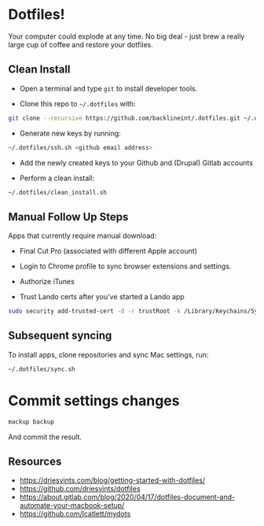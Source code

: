 # Dotfiles!

Your computer could explode at any time. No big deal - just brew a really large cup of coffee and restore your dotfiles.

## Clean Install

* Open a terminal and type `git` to install developer tools.

* Clone this repo to `~/.dotfiles` with:

```zsh
git clone --recursive https://github.com/backlineint/.dotfiles.git ~/.dotfiles
```

* Generate new keys by running:

```zsh
~/.dotfiles/ssh.sh <github email address>
```

* Add the newly created keys to your Github and (Drupal) Gitlab accounts 

* Perform a clean install:

```zsh
~/.dotfiles/clean_install.sh
```

## Manual Follow Up Steps

Apps that currently require manual download:
* Final Cut Pro (associated with different Apple account)

* Login to Chrome profile to sync browser extensions and settings.
* Authorize iTunes
* Trust Lando certs after you've started a Lando app

```zsh
sudo security add-trusted-cert -d -r trustRoot -k /Library/Keychains/System.keychain ~/.lando/certs/lndo.site.pem
```

## Subsequent syncing

To install apps, clone repositories and sync Mac settings, run:

```zsh
~/.dotfiles/sync.sh
```

# Commit settings changes

```zsh
mackup backup
```

And commit the result.

## Resources

* https://driesvints.com/blog/getting-started-with-dotfiles/
* https://github.com/driesvints/dotfiles
* https://about.gitlab.com/blog/2020/04/17/dotfiles-document-and-automate-your-macbook-setup/
* https://github.com/lcatlett/mydots